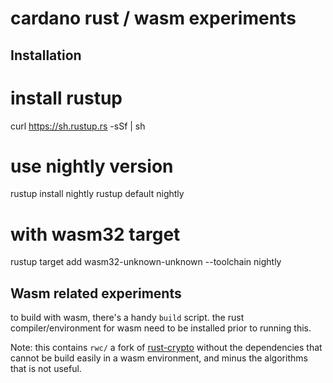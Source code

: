 cardano rust / wasm experiments
===============================

Installation
------------

# install rustup
curl https://sh.rustup.rs -sSf | sh
# use nightly version
rustup install nightly
rustup default nightly
# with wasm32 target
rustup target add wasm32-unknown-unknown --toolchain nightly

Wasm related experiments
------------------------

to build with wasm, there's a handy `build` script. the rust compiler/environment for wasm need
to be installed prior to running this.

Note: this contains `rwc/` a fork of [rust-crypto](https://github.com/DaGenix/rust-crypto)
without the dependencies that cannot be build easily in a wasm environment, and minus the algorithms
that is not useful.
